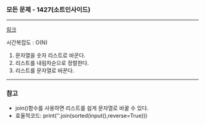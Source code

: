 ### 모든 문제 - 1427(소트인사이드)
___

[링크](https://www.acmicpc.net/problem/1427)

시간복잡도 : O(N)

1. 문자열을 숫자 리스트로 바꾼다.
2. 리스트를 내림차순으로 정렬한다.
3. 리스트를 문자열로 바꾼다.
 
___
### 참고  

* join()함수를 사용하면 리스트를 쉽게 문자열로 바꿀 수 있다.
* 효울적코드: print(''.join(sorted(input(),reverse=True)))
